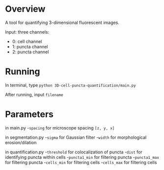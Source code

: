 # Overview
A tool for quantifying 3-dimensional fluorescent images.

Input: three channels:

- 0: cell channel
- 1: puncta channel
- 2: puncta channel

# Running
In terminal, type `python 3D-cell-puncta-quantification/main.py`

After running, input `filename`

# Parameters
in main.py
-`spacing` for microscope spacing `[z, y, x]`

in segmentation.py
-`sigma` for Gaussian filter
-`width` for morphological erosion/dilation

in quantification.py
-`threshold` for colocalization of puncta
-`dist` for identifying puncta within cells
-`puncta1_min` for filtering puncta
-`puncta1_max` for filtering puncta
-`cells_min` for filtering cells
-`cells_max` for filtering cells
